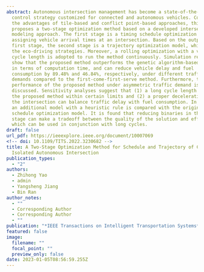 ```yaml
---
abstract: Autonomous intersection management has become a state-of-the-art
  control strategy customized for connected and autonomous vehicles. Combining
  the advantages of tile-based and conflict point-based approaches, this paper
  proposes a two-stage optimization method based on a developed intersection
  modeling approach. The first stage is a timing schedule optimization model,
  assigning vehicle arrival times at an intersection. Based on the output of the
  first stage, the second stage is a trajectory optimization model, which gives
  the eco-driving strategies. Moreover, a rolling optimization with a variable
  cycle length is adopted to run the method continuously. Simulation results
  show that the proposed method outperforms the genetic algorithm-based method
  in terms of computation time, and can reduce vehicle delay and fuel
  consumption by 89.48% and 46.84%, respectively, under different traffic
  demands compared to the first-come-first-serve method. Furthermore, the
  performance of the proposed method under asymmetric traffic demand is
  discussed. Sensitivity analyses suggest that (1) a long cycle length benefits
  the proposed method within certain limits and (2) a proper deceleration within
  the intersection can balance traffic delay with fuel consumption. In addition,
  an additional model with a heuristic rule is compared with the original timing
  schedule optimization model. It is found that reducing binaries in the first
  stage can make a tradeoff between the quality of the solution and efficiency,
  which can be used in conjunction with long cycles.
draft: false
url_pdf: https://ieeexplore.ieee.org/document/10007069
<!-- doi: 10.1109/TITS.2022.3230682 -->
title: A Two-Stage Optimization Method for Schedule and Trajectory of CAVs at an
  Isolated Autonomous Intersection
publication_types:
  - "2"
authors:
  - Zhihong Yao
  - admin
  - Yangsheng Jiang
  - Bin Ran
author_notes:
  - ""
  - Corresponding Author
  - Corresponding Author
  - ""
publication: "*IEEE Transactions on Intelligent Transportation Systems*"
featured: false
image:
  filename: ""
  focal_point: ""
  preview_only: false
date: 2023-01-05T08:56:59.255Z
---
```

